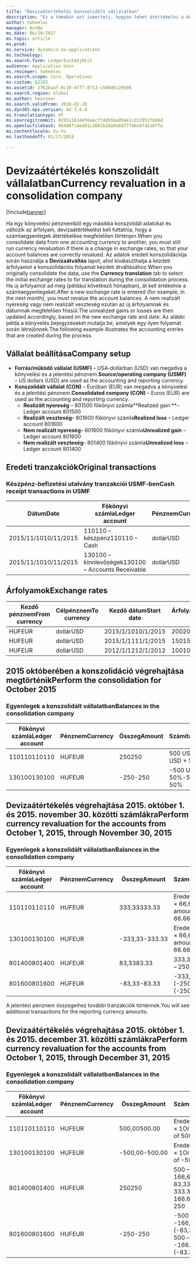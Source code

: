 ```yaml
---
title: "Devizaátértékelés konszolidált vállalatban"
description: "Ez a témakör azt ismerteti, hogyan lehet átértékelni a devizát a konszolidált vállalatban."
author: twheeloc
manager: AnnBe
ms.date: 06/20/2017
ms.topic: article
ms.prod: 
ms.service: dynamics-ax-applications
ms.technology: 
ms.search.form: LedgerExchAdjHist
audience: Application User
ms.reviewer: twheeloc
ms.search.scope: Core, Operations
ms.custom: 62183
ms.assetid: 2762baaf-0c10-4ff7-8713-c506d6c29b98
ms.search.region: Global
ms.author: hminzner
ms.search.validFrom: 2016-02-28
ms.dyn365.ops.version: AX 7.0.0
ms.translationtype: HT
ms.sourcegitcommit: 029511634e56aec7fdd91bad9441cd12951fbd8d
ms.openlocfilehash: 06490f14ed01c3061b20a0e6977746e9fd2a6ffa
ms.contentlocale: hu-hu
ms.lasthandoff: 01/17/2018

---
```


# <a name="currency-revaluation-in-a-consolidation-company"></a><span data-ttu-id="e6cc9-103">Devizaátértékelés konszolidált vállalatban</span><span class="sxs-lookup"><span data-stu-id="e6cc9-103">Currency revaluation in a consolidation company</span></span>

[!include[banner](../includes/banner.md)]




<span data-ttu-id="e6cc9-104">Ha egy könyvelési pénznemből egy másikba konszolidál adatokat és változik az árfolyam, devizaátértékelést kell futtatnia, hogy a számlaegyenlegek átértékelése megfelelően történjen.</span><span class="sxs-lookup"><span data-stu-id="e6cc9-104">When you consolidate data from one accounting currency to another, you must still run currency revaluation if there is a change in exchange rates, so that your account balances  are correctly revalued.</span></span> <span data-ttu-id="e6cc9-105">Az adatok eredeti konszolidációja során használja a **Devizaátváltás** lapot, ahol kiválaszthatja a kezdeti árfolyamot a konszolidációs folyamat kezdeti átváltásához.</span><span class="sxs-lookup"><span data-stu-id="e6cc9-105">When you originally consolidate the data, use the **Currency translation** tab to select the initial exchange rates to for translation during the consolidation process.</span></span> <span data-ttu-id="e6cc9-106">Ha új árfolyamot ad meg (például következő hónapban), át kell értékelnie a számlaegyenlegeket.</span><span class="sxs-lookup"><span data-stu-id="e6cc9-106">After a new exchange rate is entered (for example, in the next month), you must revalue the account balances.</span></span> <span data-ttu-id="e6cc9-107">A nem realizált nyereség vagy nem realizált veszteség ezután az új árfolyamnak és dátumnak megfelelően frissül.</span><span class="sxs-lookup"><span data-stu-id="e6cc9-107">The unrealized gains or losses are then updated accordingly, based on the new exchange rate and date.</span></span> <span data-ttu-id="e6cc9-108">Az alábbi példa a könyvelés bejegyzéseket mutatja be, amelyek egy ilyen folyamat során létrejönnek.</span><span class="sxs-lookup"><span data-stu-id="e6cc9-108">The following example illustrates the accounting entries that are created during the process.</span></span>

## <a name="company-setup"></a><span data-ttu-id="e6cc9-109">Vállalat beállítása</span><span class="sxs-lookup"><span data-stu-id="e6cc9-109">Company setup</span></span>
-   <span data-ttu-id="e6cc9-110">**Forrás/működő vállalat (USMF)** – USA-dollárban (USD) van megadva a könyvelési és a jelentési pénznem.</span><span class="sxs-lookup"><span data-stu-id="e6cc9-110">**Source/operating company (USMF)** – US dollars (USD) are used as the accounting and reporting currency.</span></span>
-   <span data-ttu-id="e6cc9-111">**Konszolidált vállalat (CON)** – Euróban (EUR) van megadva a könyvelési és a jelentési pénznem.</span><span class="sxs-lookup"><span data-stu-id="e6cc9-111">**Consolidated company (CON)** – Euros (EUR) are used as the accounting and reporting currency.</span></span>
    -   <span data-ttu-id="e6cc9-112">**Realizált nyereség** – 801500 főkönyvi számla</span><span class="sxs-lookup"><span data-stu-id="e6cc9-112">**Realized gain **– Ledger account 801500</span></span>
    -   <span data-ttu-id="e6cc9-113">**Realizált veszteség**– 801600 főkönyvi számla</span><span class="sxs-lookup"><span data-stu-id="e6cc9-113">**Realized loss** – Ledger account 801600</span></span>
    -   <span data-ttu-id="e6cc9-114">**Nem realizált nyereség**– 801600 főkönyvi számla</span><span class="sxs-lookup"><span data-stu-id="e6cc9-114">**Unrealized gain** – Ledger account 801600</span></span>
    -   <span data-ttu-id="e6cc9-115">**Nem realizált veszteség**– 801400 főkönyvi számla</span><span class="sxs-lookup"><span data-stu-id="e6cc9-115">**Unrealized loss** – Ledger account 801400</span></span>

## <a name="original-transactions"></a><span data-ttu-id="e6cc9-116">Eredeti tranzakciók</span><span class="sxs-lookup"><span data-stu-id="e6cc9-116">Original transactions</span></span>
### <a name="cash-receipt-transactions-in-usmf"></a><span data-ttu-id="e6cc9-117">Készpénz-befizetési utalvány tranzakciói USMF-ben</span><span class="sxs-lookup"><span data-stu-id="e6cc9-117">Cash receipt transactions in USMF</span></span>

| <span data-ttu-id="e6cc9-118">Dátum</span><span class="sxs-lookup"><span data-stu-id="e6cc9-118">Date</span></span>       | <span data-ttu-id="e6cc9-119">Főkönyvi számla</span><span class="sxs-lookup"><span data-stu-id="e6cc9-119">Ledger account</span></span>               | <span data-ttu-id="e6cc9-120">Pénznem</span><span class="sxs-lookup"><span data-stu-id="e6cc9-120">Currency</span></span> | <span data-ttu-id="e6cc9-121">Összeg</span><span class="sxs-lookup"><span data-stu-id="e6cc9-121">Amount</span></span> |
|------------|------------------------------|----------|--------|
| <span data-ttu-id="e6cc9-122">2015/11/10</span><span class="sxs-lookup"><span data-stu-id="e6cc9-122">10/11/2015</span></span> | <span data-ttu-id="e6cc9-123">110110 – készpénz</span><span class="sxs-lookup"><span data-stu-id="e6cc9-123">110110 – Cash</span></span>                | <span data-ttu-id="e6cc9-124">dollár</span><span class="sxs-lookup"><span data-stu-id="e6cc9-124">USD</span></span>      | <span data-ttu-id="e6cc9-125">500</span><span class="sxs-lookup"><span data-stu-id="e6cc9-125">500</span></span>    |
| <span data-ttu-id="e6cc9-126">2015/11/10</span><span class="sxs-lookup"><span data-stu-id="e6cc9-126">10/11/2015</span></span> | <span data-ttu-id="e6cc9-127">130100 – kinnlevőségek</span><span class="sxs-lookup"><span data-stu-id="e6cc9-127">130100 – Accounts Receivable</span></span> | <span data-ttu-id="e6cc9-128">dollár</span><span class="sxs-lookup"><span data-stu-id="e6cc9-128">USD</span></span>      | <span data-ttu-id="e6cc9-129">-500</span><span class="sxs-lookup"><span data-stu-id="e6cc9-129">-500</span></span>   |

## <a name="exchange-rates"></a><span data-ttu-id="e6cc9-130">Árfolyamok</span><span class="sxs-lookup"><span data-stu-id="e6cc9-130">Exchange rates</span></span>
| <span data-ttu-id="e6cc9-131">Kezdő pénznem</span><span class="sxs-lookup"><span data-stu-id="e6cc9-131">From currency</span></span> | <span data-ttu-id="e6cc9-132">Célpénznem</span><span class="sxs-lookup"><span data-stu-id="e6cc9-132">To currency</span></span> | <span data-ttu-id="e6cc9-133">Kezdő dátum</span><span class="sxs-lookup"><span data-stu-id="e6cc9-133">Start date</span></span> | <span data-ttu-id="e6cc9-134">Árfolyam</span><span class="sxs-lookup"><span data-stu-id="e6cc9-134">Exchange rate</span></span> |
|---------------|-------------|------------|---------------|
| <span data-ttu-id="e6cc9-135">HUF</span><span class="sxs-lookup"><span data-stu-id="e6cc9-135">EUR</span></span>           | <span data-ttu-id="e6cc9-136">dollár</span><span class="sxs-lookup"><span data-stu-id="e6cc9-136">USD</span></span>         | <span data-ttu-id="e6cc9-137">2015/1/10</span><span class="sxs-lookup"><span data-stu-id="e6cc9-137">10/1/2015</span></span>  | <span data-ttu-id="e6cc9-138">200</span><span class="sxs-lookup"><span data-stu-id="e6cc9-138">200</span></span>           |
| <span data-ttu-id="e6cc9-139">HUF</span><span class="sxs-lookup"><span data-stu-id="e6cc9-139">EUR</span></span>           | <span data-ttu-id="e6cc9-140">dollár</span><span class="sxs-lookup"><span data-stu-id="e6cc9-140">USD</span></span>         | <span data-ttu-id="e6cc9-141">2015/1/11</span><span class="sxs-lookup"><span data-stu-id="e6cc9-141">11/1/2015</span></span>  | <span data-ttu-id="e6cc9-142">150</span><span class="sxs-lookup"><span data-stu-id="e6cc9-142">150</span></span>           |
| <span data-ttu-id="e6cc9-143">HUF</span><span class="sxs-lookup"><span data-stu-id="e6cc9-143">EUR</span></span>           | <span data-ttu-id="e6cc9-144">dollár</span><span class="sxs-lookup"><span data-stu-id="e6cc9-144">USD</span></span>         | <span data-ttu-id="e6cc9-145">2012/1/12</span><span class="sxs-lookup"><span data-stu-id="e6cc9-145">12/1/2012</span></span>  | <span data-ttu-id="e6cc9-146">100</span><span class="sxs-lookup"><span data-stu-id="e6cc9-146">100</span></span>           |

## <a name="perform-the-consolidation-for-october-2015"></a><span data-ttu-id="e6cc9-147">2015 októberében a konszolidáció végrehajtása megtörténik</span><span class="sxs-lookup"><span data-stu-id="e6cc9-147">Perform the consolidation for October 2015</span></span>
### <a name="balances-in-the-consolidation-company"></a><span data-ttu-id="e6cc9-148">Egyenlegek a konszolidált vállalatban</span><span class="sxs-lookup"><span data-stu-id="e6cc9-148">Balances in the consolidation company</span></span>

| <span data-ttu-id="e6cc9-149">Főkönyvi számla</span><span class="sxs-lookup"><span data-stu-id="e6cc9-149">Ledger account</span></span> | <span data-ttu-id="e6cc9-150">Pénznem</span><span class="sxs-lookup"><span data-stu-id="e6cc9-150">Currency</span></span> | <span data-ttu-id="e6cc9-151">Összeg</span><span class="sxs-lookup"><span data-stu-id="e6cc9-151">Amount</span></span> | <span data-ttu-id="e6cc9-152">Számítás</span><span class="sxs-lookup"><span data-stu-id="e6cc9-152">Calculation</span></span>    |
|----------------|----------|--------|----------------|
| <span data-ttu-id="e6cc9-153">110110</span><span class="sxs-lookup"><span data-stu-id="e6cc9-153">110110</span></span>         | <span data-ttu-id="e6cc9-154">HUF</span><span class="sxs-lookup"><span data-stu-id="e6cc9-154">EUR</span></span>      | <span data-ttu-id="e6cc9-155">250</span><span class="sxs-lookup"><span data-stu-id="e6cc9-155">250</span></span>    | <span data-ttu-id="e6cc9-156">500 USD × 50%</span><span class="sxs-lookup"><span data-stu-id="e6cc9-156">500 USD × 50%</span></span>  |
| <span data-ttu-id="e6cc9-157">130100</span><span class="sxs-lookup"><span data-stu-id="e6cc9-157">130100</span></span>         | <span data-ttu-id="e6cc9-158">HUF</span><span class="sxs-lookup"><span data-stu-id="e6cc9-158">EUR</span></span>      | <span data-ttu-id="e6cc9-159">-250</span><span class="sxs-lookup"><span data-stu-id="e6cc9-159">-250</span></span>   | <span data-ttu-id="e6cc9-160">-500 USD × 50%</span><span class="sxs-lookup"><span data-stu-id="e6cc9-160">-500 USD × 50%</span></span> |

## <a name="perform-currency-revaluation-for-the-accounts-from-october-1-2015-through-november-30-2015"></a><span data-ttu-id="e6cc9-161">Devizaátértékelés végrehajtása 2015. október 1. és 2015. november 30. közötti számlákra</span><span class="sxs-lookup"><span data-stu-id="e6cc9-161">Perform currency revaluation for the accounts from October 1, 2015, through November 30, 2015</span></span>
### <a name="balances-in-the-consolidation-company"></a><span data-ttu-id="e6cc9-162">Egyenlegek a konszolidált vállalatban</span><span class="sxs-lookup"><span data-stu-id="e6cc9-162">Balances in the consolidation company</span></span>

| <span data-ttu-id="e6cc9-163">Főkönyvi számla</span><span class="sxs-lookup"><span data-stu-id="e6cc9-163">Ledger account</span></span> | <span data-ttu-id="e6cc9-164">Pénznem</span><span class="sxs-lookup"><span data-stu-id="e6cc9-164">Currency</span></span> | <span data-ttu-id="e6cc9-165">Összeg</span><span class="sxs-lookup"><span data-stu-id="e6cc9-165">Amount</span></span>  | <span data-ttu-id="e6cc9-166">Számítás</span><span class="sxs-lookup"><span data-stu-id="e6cc9-166">Calculation</span></span>                        |
|----------------|----------|---------|------------------------------------|
| <span data-ttu-id="e6cc9-167">110110</span><span class="sxs-lookup"><span data-stu-id="e6cc9-167">110110</span></span>         | <span data-ttu-id="e6cc9-168">HUF</span><span class="sxs-lookup"><span data-stu-id="e6cc9-168">EUR</span></span>      | <span data-ttu-id="e6cc9-169">333,33</span><span class="sxs-lookup"><span data-stu-id="e6cc9-169">333.33</span></span>  | <span data-ttu-id="e6cc9-170">Eredeti összeg 500 × 66,6667%</span><span class="sxs-lookup"><span data-stu-id="e6cc9-170">Original amount of 500 × 66.6667%</span></span>  |
| <span data-ttu-id="e6cc9-171">130100</span><span class="sxs-lookup"><span data-stu-id="e6cc9-171">130100</span></span>         | <span data-ttu-id="e6cc9-172">HUF</span><span class="sxs-lookup"><span data-stu-id="e6cc9-172">EUR</span></span>      | <span data-ttu-id="e6cc9-173">-333,33</span><span class="sxs-lookup"><span data-stu-id="e6cc9-173">-333.33</span></span> | <span data-ttu-id="e6cc9-174">Eredeti összeg -500 × 66,6667%</span><span class="sxs-lookup"><span data-stu-id="e6cc9-174">Original amount of -500 × 66.6667%</span></span> |
| <span data-ttu-id="e6cc9-175">801400</span><span class="sxs-lookup"><span data-stu-id="e6cc9-175">801400</span></span>         | <span data-ttu-id="e6cc9-176">HUF</span><span class="sxs-lookup"><span data-stu-id="e6cc9-176">EUR</span></span>      | <span data-ttu-id="e6cc9-177">83,33</span><span class="sxs-lookup"><span data-stu-id="e6cc9-177">83.33</span></span>   | <span data-ttu-id="e6cc9-178">333,33 – 250</span><span class="sxs-lookup"><span data-stu-id="e6cc9-178">333.33 – 250</span></span>                       |
| <span data-ttu-id="e6cc9-179">801600</span><span class="sxs-lookup"><span data-stu-id="e6cc9-179">801600</span></span>         | <span data-ttu-id="e6cc9-180">HUF</span><span class="sxs-lookup"><span data-stu-id="e6cc9-180">EUR</span></span>      | <span data-ttu-id="e6cc9-181">-83,33</span><span class="sxs-lookup"><span data-stu-id="e6cc9-181">-83.33</span></span>  | <span data-ttu-id="e6cc9-182">-333,33 – (-250)</span><span class="sxs-lookup"><span data-stu-id="e6cc9-182">-333.33 – (-250)</span></span>                   |

<span data-ttu-id="e6cc9-183">A jelentési pénznem összegeihez további tranzakciók történnek.</span><span class="sxs-lookup"><span data-stu-id="e6cc9-183">You will see additional transactions for the reporting currency amounts.</span></span>

## <a name="perform-currency-revaluation-for-the-accounts-from-october-1-2015-through-december-31-2015"></a><span data-ttu-id="e6cc9-184">Devizaátértékelés végrehajtása 2015. október 1. és 2015. december 31. közötti számlákra</span><span class="sxs-lookup"><span data-stu-id="e6cc9-184">Perform currency revaluation for the accounts from October 1, 2015, through December 31, 2015</span></span>
### <a name="balances-in-the-consolidation-company"></a><span data-ttu-id="e6cc9-185">Egyenlegek a konszolidált vállalatban</span><span class="sxs-lookup"><span data-stu-id="e6cc9-185">Balances in the consolidation company</span></span>

| <span data-ttu-id="e6cc9-186">Főkönyvi számla</span><span class="sxs-lookup"><span data-stu-id="e6cc9-186">Ledger account</span></span> | <span data-ttu-id="e6cc9-187">Pénznem</span><span class="sxs-lookup"><span data-stu-id="e6cc9-187">Currency</span></span> | <span data-ttu-id="e6cc9-188">Összeg</span><span class="sxs-lookup"><span data-stu-id="e6cc9-188">Amount</span></span>  | <span data-ttu-id="e6cc9-189">Számítás</span><span class="sxs-lookup"><span data-stu-id="e6cc9-189">Calculation</span></span>                                          |
|----------------|----------|---------|------------------------------------------------------|
| <span data-ttu-id="e6cc9-190">110110</span><span class="sxs-lookup"><span data-stu-id="e6cc9-190">110110</span></span>         | <span data-ttu-id="e6cc9-191">HUF</span><span class="sxs-lookup"><span data-stu-id="e6cc9-191">EUR</span></span>      | <span data-ttu-id="e6cc9-192">500,00</span><span class="sxs-lookup"><span data-stu-id="e6cc9-192">500.00</span></span>  | <span data-ttu-id="e6cc9-193">Eredeti összeg 500 × 1</span><span class="sxs-lookup"><span data-stu-id="e6cc9-193">Original amount of 500 × 1</span></span>                           |
| <span data-ttu-id="e6cc9-194">130100</span><span class="sxs-lookup"><span data-stu-id="e6cc9-194">130100</span></span>         | <span data-ttu-id="e6cc9-195">HUF</span><span class="sxs-lookup"><span data-stu-id="e6cc9-195">EUR</span></span>      | <span data-ttu-id="e6cc9-196">-500,00</span><span class="sxs-lookup"><span data-stu-id="e6cc9-196">-500.00</span></span> | <span data-ttu-id="e6cc9-197">Eredeti összeg -500 × 1</span><span class="sxs-lookup"><span data-stu-id="e6cc9-197">Original amount of -500 × 1</span></span>                          |
| <span data-ttu-id="e6cc9-198">801400</span><span class="sxs-lookup"><span data-stu-id="e6cc9-198">801400</span></span>         | <span data-ttu-id="e6cc9-199">HUF</span><span class="sxs-lookup"><span data-stu-id="e6cc9-199">EUR</span></span>      | <span data-ttu-id="e6cc9-200">250</span><span class="sxs-lookup"><span data-stu-id="e6cc9-200">250</span></span>     | <span data-ttu-id="e6cc9-201">500 – 333,33 = 166,67 166,67 + 83,33 = 250</span><span class="sxs-lookup"><span data-stu-id="e6cc9-201">500 – 333.33 = 166.67 166.67 + 83.33 = 250</span></span>           |
| <span data-ttu-id="e6cc9-202">801600</span><span class="sxs-lookup"><span data-stu-id="e6cc9-202">801600</span></span>         | <span data-ttu-id="e6cc9-203">HUF</span><span class="sxs-lookup"><span data-stu-id="e6cc9-203">EUR</span></span>      | <span data-ttu-id="e6cc9-204">-250</span><span class="sxs-lookup"><span data-stu-id="e6cc9-204">-250</span></span>    | <span data-ttu-id="e6cc9-205">-500 – (-333,33) = -166,67 -166,67 + (-83,33) = -250</span><span class="sxs-lookup"><span data-stu-id="e6cc9-205">-500 – (-333.33) = -166.67 -166.67 + (-83.33) = -250</span></span> |






